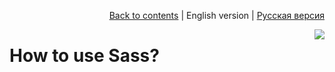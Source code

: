 <p align="right"><a href="README.md">Back to contents</a> | English version | <a href="../ru/how-to-use-sass.md">Русская версия</a></p>

<img src="https://cloud.githubusercontent.com/assets/7034281/17897308/5fd2af7a-695c-11e6-9dea-76b062de64c6.png" align="right"/>

# How to use Sass?
